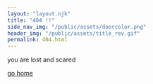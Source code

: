 ```yaml
---
layout: "layout.njk"
title: "404 !!"
side_nav_img: "/public/assets/doorcolor.png"
header_img: "/public/assets/title_rev.gif"
permalink: 404.html
---
```


you are lost and scared

<audio autoplay>
    <source src="/public/assets/667869036697384.mp3" type="audio/mpeg">
    Your browser does not support the audio element.
</audio>

[go home](/)